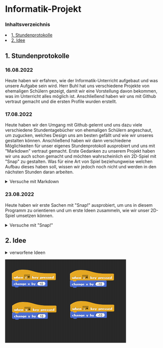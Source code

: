 # Informatik-Projekt
### Inhaltsverzeichnis
<li><a href="#kapitel1">1. Stundenprotokolle</a></h2></li>
<li><a href="#kapitel1">2. Idee</a></h2></li>

<h2 id="kapitel1">1. Stundenprotokolle</h2>

### 16.08.2022 
Heute haben wir erfahren, wie der Informatik-Unterricht aufgebaut und was unsere Aufgabe sein wird. Herr Buhl hat uns verschiedene Projekte von ehemaligen Schülern gezeigt, damit wir eine Vorstellung davon bekommen, was im Unterricht alles möglich ist. Anschließend haben wir uns mit Github vertraut gemacht und die ersten Profile wurden erstellt. 

### 17.08.2022
Heute haben wir den Umgang mit Github gelernt und uns dazu viele verschiedene Stundentagebücher von ehemaligen Schülern angeschaut, um zugucken, welches Design uns am besten gefällt und wie wir unseres gestalten können. Anschließend haben wir dann verschiedene Möglichkeiten für unser eigenes Stundenprotokoll ausprobiert und uns mit "Markdown" vertraut gemacht. Erste Gedanken zu unserem Projekt haben wir uns auch schon gemacht und möchten wahrscheinlich ein 2D-Spiel mit "Snap" zu gestalten. Was für eine Art von Spiel beziehungweise welchen Aufbau dieses haben soll, wissen wir jedoch noch nicht und werden in den nächsten Stunden daran arbeiten.
<details id="Link"><summary>Versuche mit Markdown</summary>
  
[Google](https://www.google.com)
  
| Tabelle | erstellen |
| ------- | :-------: |
| mit     | Markdown  |
</details>

### 23.08.2022
Heute haben wir erste Sachen mit "Snap!" ausprobiert, um uns in diesem Programm zu orientieren und um erste Ideen zusammeln, wie wir unser 2D-Spiel umsetzen können.
<details id="Link"><summary>Versuche mit "Snap!"</summary>

["Snap!"](https://snap.berkeley.edu/snap/snap.html)
</details>

<h2 id="kapitel1">2. Idee</h2>

<details id="Link"><summary>verworfene Ideen</summary>
- Computerspiel: Labyrinth, wo Tiere sich gegenseitig finden müssen
</details>

![test](bilder/screenshot_snap_1.png "Screenshot von Snap!")
    
